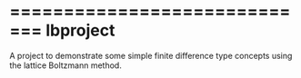 =============================
lbproject
=============================

A project to demonstrate some simple finite difference type concepts using the lattice Boltzmann method.


